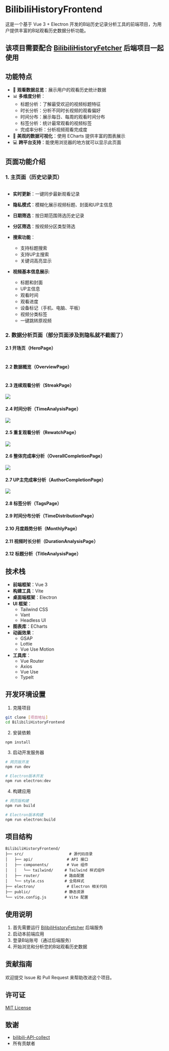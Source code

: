 # BilibiliHistoryFrontend

这是一个基于 Vue 3 + Electron 开发的B站历史记录分析工具的前端项目，为用户提供丰富的B站观看历史数据分析功能。

## 该项目需要配合 [BilibiliHistoryFetcher](https://github.com/2977094657/BilibiliHistoryFetcher) 后端项目一起使用

## 功能特点

- 🎯 **观看数据总览**：展示用户的观看历史统计数据
- 📊 **多维度分析**：
  - 标题分析：了解最受欢迎的视频标题特征
  - 时长分析：分析不同时长视频的观看偏好
  - 时间分布：展示每日、每周的观看时间分布
  - 标签分析：统计最常观看的视频标签
  - 完成率分析：分析视频观看完成度
- 🎨 **美观的数据可视化**：使用 ECharts 提供丰富的图表展示
- 💻 **跨平台支持**：能使用浏览器的地方就可以显示此页面

## 页面功能介绍

### 1. 主页面（历史记录页）
<img src="./public/home.png" alt="">

- **实时更新**：一键同步最新观看记录
- **隐私模式**：模糊化展示视频标题、封面和UP主信息
- **日期筛选**：按日期范围筛选历史记录
- **分区筛选**：按视频分区类型筛选
- **搜索功能**：
  - 支持标题搜索
  - 支持UP主搜索
  - 关键词高亮显示

- **视频基本信息展示**:
  - 标题和封面
  - UP主信息
  - 观看时间
  - 观看进度
  - 设备标记（手机、电脑、平板）
  - 视频分类标签
  - 一键跳转原视频

### 2. 数据分析页面（部分页面涉及到隐私就不截图了）

#### 2.1 开场页（HeroPage）
<img src="public/HeroPage.png" alt="">

#### 2.2 数据概览（OverviewPage）
<img src="./public/OverviewPage.png" alt="">

#### 2.3 连续观看分析（StreakPage）
<img src="./public/StreakPage.png">

#### 2.4 时间分析（TimeAnalysisPage）
<img src="./public/TimeAnalysisPage.png">

#### 2.5 重复观看分析（RewatchPage）
<img src="./public/RewatchPage.png">

#### 2.6 整体完成率分析（OverallCompletionPage）
<img src="./public/OverallCompletionPage.png">

#### 2.7 UP主完成率分析（AuthorCompletionPage）
<img src="./public/AuthorCompletionPage.png">

#### 2.8 标签分析（TagsPage）

#### 2.9 时间分布分析（TimeDistributionPage）

#### 2.10 月度趋势分析（MonthlyPage）

#### 2.11 视频时长分析（DurationAnalysisPage）

#### 2.12 标题分析（TitleAnalysisPage）

## 技术栈

- **前端框架**：Vue 3
- **构建工具**：Vite
- **桌面端框架**：Electron
- **UI 框架**：
  - Tailwind CSS
  - Vant
  - Headless UI
- **图表库**：ECharts
- **动画效果**：
  - GSAP
  - Lottie
  - Vue Use Motion
- **工具库**：
  - Vue Router
  - Axios
  - Vue Use
  - TypeIt

## 开发环境设置

1. 克隆项目
```bash
git clone [项目地址]
cd BilibiliHistoryFrontend
```

2. 安装依赖
```bash
npm install
```

3. 启动开发服务器
```bash
# 网页版开发
npm run dev

# Electron版本开发
npm run electron:dev
```

4. 构建应用
```bash
# 网页版构建
npm run build

# Electron版本构建
npm run electron:build
```

## 项目结构

```
BilibiliHistoryFrontend/
├── src/                    # 源代码目录
│   ├── api/               # API 接口
│   ├── components/        # Vue 组件
│   │   └── tailwind/     # Tailwind 样式组件
│   ├── router/           # 路由配置
│   └── style.css         # 全局样式
├── electron/              # Electron 相关代码
├── public/               # 静态资源
└── vite.config.js        # Vite 配置
```

## 使用说明

1. 首先需要运行 [BilibiliHistoryFetcher](https://github.com/2977094657/BilibiliHistoryFetcher) 后端服务
2. 启动本前端应用
3. 登录B站账号（通过后端服务）
4. 开始浏览和分析您的B站观看历史数据

## 贡献指南

欢迎提交 Issue 和 Pull Request 来帮助改进这个项目。

## 许可证

[MIT License](LICENSE)

## 致谢

- [bilibili-API-collect](https://github.com/SocialSisterYi/bilibili-API-collect)
- 所有贡献者
